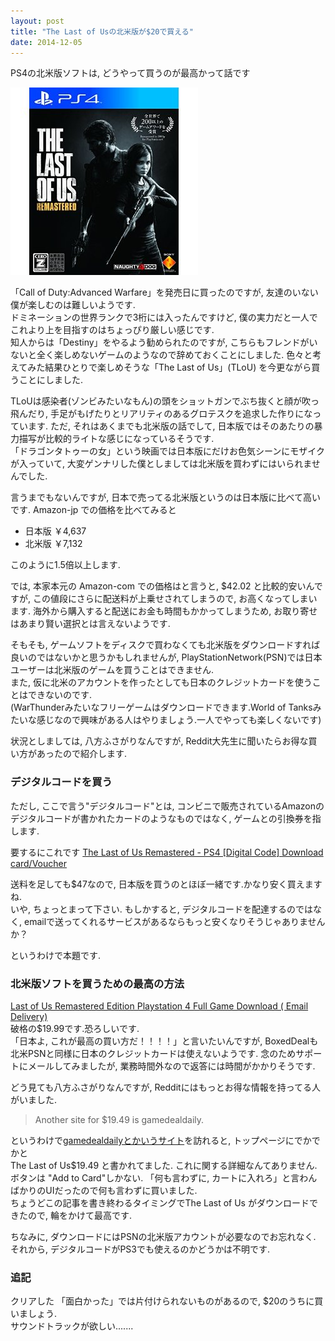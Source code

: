 ```yaml
---
layout: post
title: "The Last of Usの北米版が$20で買える"
date: 2014-12-05
---
```

PS4の北米版ソフトは, どうやって買うのが最高かって話です

[![The Last of Us](/assets/images/tlou.jpg)]()

「Call of Duty:Advanced Warfare」を発売日に買ったのですが, 友達のいない僕が楽しむのは難しいようです.  
ドミネーションの世界ランクで3桁には入ったんですけど, 僕の実力だと一人でこれより上を目指すのはちょっぴり厳しい感じです.  
知人からは「Destiny」をやるよう勧められたのですが, こちらもフレンドがいないと全く楽しめないゲームのようなので辞めておくことにしました.
色々と考えてみた結果ひとりで楽しめそうな「The Last of Us」(TLoU) を今更ながら買うことにしました.  

TLoUは感染者(ゾンビみたいなもん)の頭をショットガンでぶち抜くと顔が吹っ飛んだり, 手足がもげたりとリアリティのあるグロテスクを追求した作りになっています.
ただ, それはあくまでも北米版の話でして, 日本版ではそのあたりの暴力描写が比較的ライトな感じになっているそうです.  
「ドラゴンタトゥーの女」という映画では日本版にだけお色気シーンにモザイクが入っていて, 大変ゲンナリした僕としましては北米版を買わずにはいられませんでした.

言うまでもないんですが, 日本で売ってる北米版というのは日本版に比べて高いです.
Amazon-jp での価格を比べてみると

+ 日本版 ￥4,637
+ 北米版 ￥7,132

このように1.5倍以上します.

では, 本家本元の Amazon-com での価格はと言うと, $42.02 と比較的安いんですが, この値段にさらに配送料が上乗せされてしまうので, お高くなってしまいます.
海外から購入すると配送にお金も時間もかかってしまうため, お取り寄せはあまり賢い選択とは言えないようです.

そもそも, ゲームソフトをディスクで買わなくても北米版をダウンロードすれば良いのではないかと思うかもしれませんが, PlayStationNetwork(PSN)では日本ユーザーは北米版のゲームを買うことはできません.  
また, 仮に北米のアカウントを作ったとしても日本のクレジットカードを使うことはできないのです.  
(WarThunderみたいなフリーゲームはダウンロードできます.World of Tanksみたいな感じなので興味がある人はやりましょう.一人でやっても楽しくないです)

状況としましては, 八方ふさがりなんですが, Reddit大先生に聞いたらお得な買い方があったので紹介します.


### デジタルコードを買う
ただし, ここで言う"デジタルコード"とは, コンビニで販売されているAmazonのデジタルコードが書かれたカードのようなものではなく, ゲームとの引換券を指します.

要するにこれです
[The Last of Us Remastered - PS4 [Digital Code] Download card/Voucher](http://www.amazon.com/Last-Us-Remastered-Download-playstation-4/dp/B00OBZNI0O/ref=sr_1_2?ie=UTF8&qid=1417751548&sr=8-2&keywords=last+of+us)

送料を足しても$47なので, 日本版を買うのとほぼ一緒です.かなり安く買えますね.  
いや, ちょっとまって下さい. もしかすると, デジタルコードを配達するのではなく, emailで送ってくれるサービスがあるならもっと安くなりそうじゃありませんか？

というわけで本題です.  

### 北米版ソフトを買うための最高の方法
[Last of Us Remastered Edition Playstation 4 Full Game Download ( Email Delivery)](
http://boxeddeal.com/last-of-us-remastered-edition-playstation-4-dlc-code-email-delivery.html)  
破格の$19.99です.恐ろしいです.  
「日本よ, これが最高の買い方だ！！！！」と言いたいんですが, BoxedDealも北米PSNと同様に日本のクレジットカードは使えないようです.
念のためサポートにメールしてみましたが, 業務時間外なので返答には時間がかかりそうです.

どう見ても八方ふさがりなんですが, Redditにはもっとお得な情報を持ってる人がいました.

> Another site for $19.49 is gamedealdaily.

というわけで[gamedealdailyとかいうサイト](http://gamedealdaily.com/)を訪れると, トップページにでかでかと  
The Last of Us$19.49 と書かれてました.
これに関する詳細なんてありません. ボタンは "Add to Card"しかない.
「何も言わずに, カートに入れろ」と言わんばかりのUIだったので何も言わずに買いました.  
ちょうどこの記事を書き終わるタイミングでThe Last of Us がダウンロードできたので, 輪をかけて最高です.

ちなみに, ダウンロードにはPSNの北米版アカウントが必要なのでお忘れなく. それから, デジタルコードがPS3でも使えるのかどうかは不明です.

### 追記
クリアした
「面白かった」では片付けられないものがあるので, $20のうちに買いましょう.  
サウンドトラックが欲しい.......

